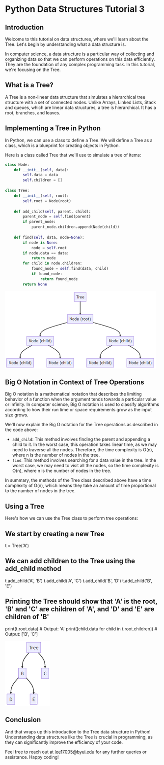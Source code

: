 # Python Data Structures Tutorial 3

## Introduction

Welcome to this tutorial on data structures, where we'll learn about the Tree. Let's begin by understanding what a data structure is.

In computer science, a data structure is a particular way of collecting and organizing data so that we can perform operations on this data efficiently. They are the foundation of any complex programming task. In this tutorial, we're focusing on the Tree.

## What is a Tree?

A Tree is a non-linear data structure that simulates a hierarchical tree structure with a set of connected nodes. Unlike Arrays, Linked Lists, Stack and queues, which are linear data structures, a tree is hierarchical. It has a root, branches, and leaves.

## Implementing a Tree in Python

In Python, we can use a class to define a Tree. We will define a Tree as a class, which is a blueprint for creating objects in Python.

Here is a class called Tree that we'll use to simulate a tree of items:

```python
class Node:
    def __init__(self, data):
        self.data = data
        self.children = []

class Tree:
    def __init__(self, root):
        self.root = Node(root)

    def add_child(self, parent, child):
        parent_node = self.find(parent)
        if parent_node:
            parent_node.children.append(Node(child))

    def find(self, data, node=None):
        if node is None:
            node = self.root
        if node.data == data:
            return node
        for child in node.children:
            found_node = self.find(data, child)
            if found_node:
                return found_node
        return None
```

![Tree Example Image](media/tree1.png)

## Big O Notation in Context of Tree Operations

Big O notation is a mathematical notation that describes the limiting behavior of a function when the argument tends towards a particular value or infinity. In computer science, Big O notation is used to classify algorithms according to how their run time or space requirements grow as the input size grows.

We'll now explain the Big O notation for the Tree operations as described in the code above:

- `add_child`: This method involves finding the parent and appending a child to it. In the worst case, this operation takes linear time, as we may need to traverse all the nodes. Therefore, the time complexity is O(n), where n is the number of nodes in the tree.
- `find`: This method involves searching for a data value in the tree. In the worst case, we may need to visit all the nodes, so the time complexity is O(n), where n is the number of nodes in the tree.

In summary, the methods of the Tree class described above have a time complexity of O(n), which means they take an amount of time proportional to the number of nodes in the tree.

## Using a Tree

Here's how we can use the Tree class to perform tree operations:

## We start by creating a new Tree

t = Tree('A')

## We can add children to the Tree using the add_child method

t.add_child('A', 'B')
t.add_child('A', 'C')
t.add_child('B', 'D')
t.add_child('B', 'E')

## Printing the Tree should show that 'A' is the root, 'B' and 'C' are children of 'A', and 'D' and 'E' are children of 'B'

print(t.root.data) # Output: 'A'
print([child.data for child in t.root.children]) # Output: ['B', 'C']

![Tree Example Image](media/tree2.png)

## Conclusion

And that wraps up this introduction to the Tree data structure in Python! Understanding data structures like the Tree is crucial in programming, as they can significantly improve the efficiency of your code.

Feel free to reach out at lee17005@byui.edu for any further queries or assistance. Happy coding!
